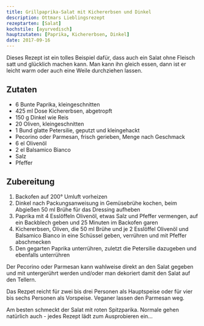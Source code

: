 ```yaml
---
title: Grillpaprika-Salat mit Kichererbsen und Dinkel
description: Ottmars Lieblingsrezept
rezeptarten: [Salat]
kochstile: [ayurvedisch]
hauptzutaten: [Paprika, Kichererbsen, Dinkel]
date: 2017-09-16
---
```


Dieses Rezept ist ein tolles Beispiel dafür, dass auch ein Salat ohne Fleisch satt und glücklich machen kann. Man kann ihn gleich essen, dann ist er leicht warm oder auch eine Weile durchziehen lassen.


## Zutaten

- 6 Bunte Paprika, kleingeschnitten
- 425 ml Dose Kichererbsen, abgetropft
- 150 g Dinkel wie Reis
- 20 Oliven, kleingeschnitten
- 1 Bund glatte Petersilie, geputzt und kleingehackt
- Pecorino oder Parmesan, frisch gerieben, Menge nach Geschmack
- 6 el Olivenöl
- 2 el Balsamico Bianco
- Salz
- Pfeffer


## Zubereitung

1. Backofen auf 200° Umluft vorheizen
2. Dinkel nach Packungsanweisung in Gemüsebrühe kochen, beim Abgießen 50 ml Brühe für das Dressing aufheben
3. Paprika mit 4 Esslöffeln Olivenöl, etwas Salz und Pfeffer vermengen, auf ein Backblech geben und 25 Minuten im Backofen garen
4. Kichererbsen, Oliven, die 50 ml Brühe und je 2 Esslöffel Olivenöl und Balsamico Bianco in eine Schüssel geben, verrühren und mit Pfeffer abschmecken
5. Den gegarten Paprika unterrühren, zuletzt die Petersilie dazugeben und ebenfalls unterrühren

Der Pecorino oder Parmesan kann wahlweise direkt an den Salat gegeben und mit untergerührt werden und/oder man dekoriert damit den Salat auf den Tellern.

Das Rezpet reicht für zwei bis drei Personen als Hauptspeise oder für vier bis sechs Personen als Vorspeise. Veganer lassen den Parmesan weg.

Am besten schmeckt der Salat mit roten Spitzparika. Normale gehen natürlich auch - jedes Rezept lädt zum Ausprobieren ein...
